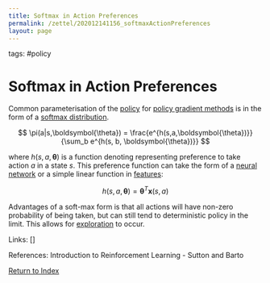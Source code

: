 ```yaml
---
title: Softmax in Action Preferences
permalink: /zettel/202012141156_softmaxActionPreferences
layout: page
---
```

tags: #policy

# Softmax in Action Preferences

Common parameterisation of the [policy](202011242107_rlPolicy) for [policy gradient methods](202012141139_policyGradientMethods)
is in the form of a [softmax distribution](TODOs).

$$
\pi(a|s,\boldsymbol{\theta}) = \frac{e^{h(s,a,\boldsymbol{\theta})}}{\sum_b e^{h(s, b, \boldsymbol{\theta})}}
$$

where $h(s, a, \boldsymbol{\theta})$ is a function denoting representing preference to take 
action $a$ in a state $s$. This preference function can take the form of a [neural network](TODOs) 
or a simple linear function in [features](TODOs):

$$
h(s, a, \boldsymbol{\theta}) = \boldsymbol{\theta}^T \mathbf{x}(s,a)
$$

Advantages of a soft-max form is that all actions will have non-zero probability of being 
taken, but can still tend to deterministic policy in the limit. This allows for [exploration](TODOs) 
to occur.

Links: []

References: Introduction to Reinforcement Learning - Sutton and Barto

[Return to Index](index)